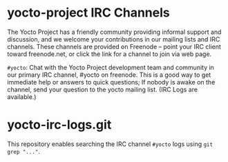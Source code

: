 # yocto-project IRC Channels

The Yocto Project has a friendly community providing informal support and discussion, and we welcome your contributions in our mailing lists and IRC channels. These channels are provided on Freenode – point your IRC client toward freenode.net, or click the link for a channel to join via web page.


``#yocto``: Chat with the Yocto Project development team and community in our primary IRC channel, #yocto on freenode. This is a good way to get immediate help or answers to quick questions; If nobody is awake on the channel, send your question to the yocto mailing list. (IRC Logs are available.)

# yocto-irc-logs.git
This repository enables searching the IRC channel ``#yocto`` logs using ``git grep "..."``.